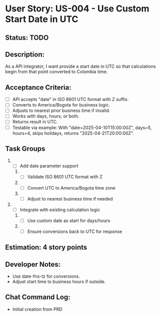 # User Story: US-004 - Use Custom Start Date in UTC

## Status: TODO

## Description:

As a API integrator, I want provide a start date in UTC so that calculations begin from that point converted to Colombia time.

## Acceptance Criteria:

- [ ] API accepts "date" in ISO 8601 UTC format with Z suffix.
- [ ] Converts to America/Bogota for business logic.
- [ ] Adjusts to nearest prior business time if invalid.
- [ ] Works with days, hours, or both.
- [ ] Returns result in UTC.
- [ ] Testable via example: With "date=2025-04-10T15:00:00Z", days=5, hours=4, skips holidays, returns "2025-04-21T20:00:00Z".

## Task Groups

1. - [ ] Add date parameter support
    1. - [ ] Validate ISO 8601 UTC format with Z
    2. - [ ] Convert UTC to America/Bogota time zone
    3. - [ ] Adjust to nearest business time if needed
2. - [ ] Integrate with existing calculation logic
    1. - [ ] Use custom date as start for days/hours
    2. - [ ] Ensure conversions back to UTC for response

## Estimation: 4 story points

## Developer Notes:

- Use date-fns-tz for conversions.
- Adjust start time to business hours if outside.

## Chat Command Log:

- Initial creation from PRD